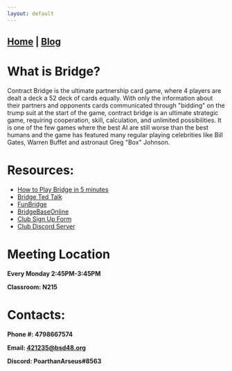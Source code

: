 ```yaml
---
layout: default
---
```


## [Home](./index.html) | [Blog](./blog.html)

# What is Bridge?

Contract Bridge is the ultimate partnership card game, where 4 players are dealt a deck a 52 deck of cards equally. With only the information about their partners and opponents cards communicated through "bidding" on the trump suit at the start of the game, contract bridge is an ultimate strategic game, requiring cooperation, skill, calculation, and unlimited possibilities. It is one of the few games where the best AI are still worse than the best humans and the game has featured many regular playing celebrities like Bill Gates, Warren Buffet and astronaut Greg "Box" Johnson. 

# Resources:
* [How to Play Bridge in 5 minutes](https://www.youtube.com/watch?v=Arq3t0iHfPE)
* [Bridge Ted Talk](https://www.ted.com/talks/sunil_varghese_bridge_the_ultimate_mind_game)
* [FunBridge](https://www.funbridge.com/)
* [BridgeBaseOnline](https://www.bridgebase.com/v3/)
* [Club Sign Up Form](https://forms.gle/wTz2qe4XVz2j26Aa6)
* [Club Discord Server](https://discord.gg/Wnnw7rhwpJ)


# Meeting Location
**Every Monday 2:45PM-3:45PM**

**Classroom: N215**

# Contacts:
**Phone #: 4798667574**

**Email: 421235@bsd48.org**

**Discord: PoarthanArseus#8563**

